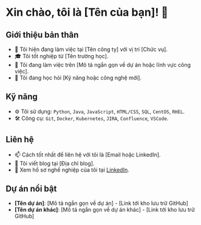 # Xin chào, tôi là [Tên của bạn]! 👋

## Giới thiệu bản thân
- 🏢 Tôi hiện đang làm việc tại [Tên công ty] với vị trí [Chức vụ].
- 🎓 Tôi tốt nghiệp từ [Tên trường học].
- 🔭 Tôi đang làm việc trên [Mô tả ngắn gọn về dự án hoặc lĩnh vực công việc].
- 🌱 Tôi đang học hỏi [Kỹ năng hoặc công nghệ mới].

## Kỹ năng
- ⚙️ Tôi sử dụng: `Python`, `Java`, `JavaScript`, `HTML/CSS`, `SQL`, `CentOS`, `RHEL`.
- 🛠 Công cụ: `Git`, `Docker`, `Kubernetes`, `JIRA`, `Confluence`, `VSCode`.

## Liên hệ
- 📫 Cách tốt nhất để liên hệ với tôi là [Email hoặc LinkedIn].
- 📝 Tôi viết blog tại [Địa chỉ blog].
- 💼 Xem hồ sơ nghề nghiệp của tôi tại [LinkedIn](https://www.linkedin.com/in/yourusername).

## Dự án nổi bật
- **[Tên dự án]**: [Mô tả ngắn gọn về dự án] - [Link tới kho lưu trữ GitHub]
- **[Tên dự án khác]**: [Mô tả ngắn gọn về dự án khác] - [Link tới kho lưu trữ GitHub]

